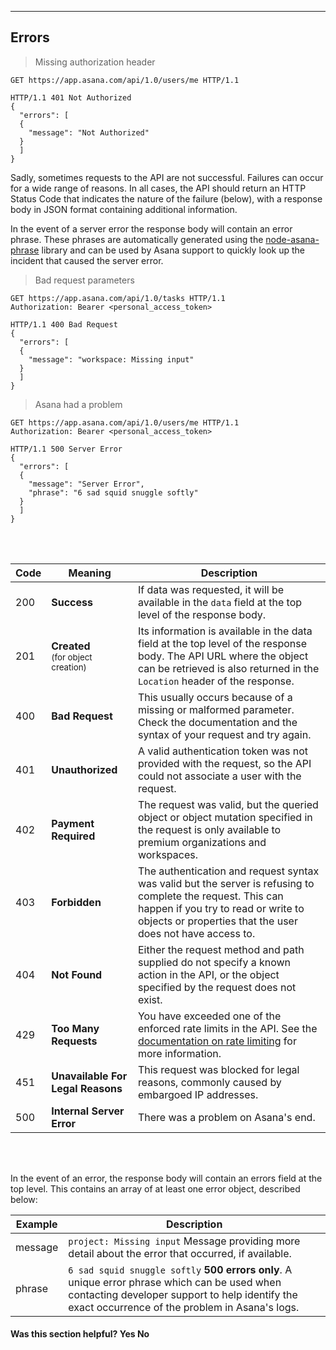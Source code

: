 <hr>
<section class="full-section">

## Errors

> Missing authorization header

```http
GET https://app.asana.com/api/1.0/users/me HTTP/1.1
```
```http
HTTP/1.1 401 Not Authorized
{
  "errors": [
  {
    "message": "Not Authorized"
  }
  ]
}
```

Sadly, sometimes requests to the API are not successful. Failures can occur for a wide range of reasons. In all cases,
the API should return an HTTP Status Code that indicates the nature of the failure (below), with a response body in
JSON format containing additional information.

In the event of a server error the response body will contain an error phrase. These phrases are automatically generated
using the [node-asana-phrase](https://github.com/Asana/node-asana-phrase) library and can be used by Asana support to
quickly look up the incident that caused the server error.

> Bad request parameters

```http
GET https://app.asana.com/api/1.0/tasks HTTP/1.1
Authorization: Bearer <personal_access_token>
```
```http
HTTP/1.1 400 Bad Request
{
  "errors": [
  {
    "message": "workspace: Missing input"
  }
  ]
}
```

> Asana had a problem

```http
GET https://app.asana.com/api/1.0/users/me HTTP/1.1
Authorization: Bearer <personal_access_token>
```
```http
HTTP/1.1 500 Server Error
{
  "errors": [
  {
    "message": "Server Error",
    "phrase": "6 sad squid snuggle softly"
  }
  ]
}
```
<br></br>

| Code | Meaning | Description |
|---|---|---|
| <span>200</span> | **Success** | If data was requested, it will be available in the `data` field at the top level of the response body. |
| <span>201</span> | **Created** <br> <small>(for object creation)</small> | Its information is available in the data field at the top level of the response body. The API URL where the object can be retrieved is also returned in the `Location` header of the response. |
| <span>400</span> | **Bad Request** | This usually occurs because of a missing or malformed parameter. Check the documentation and the syntax of your request and try again. |
| <span>401</span> | **Unauthorized** | A valid authentication token was not provided with the request, so the API could not associate a user with the request. |
| <span>402</span> | **Payment Required** | The request was valid, but the queried object or object mutation specified in the request is only available to premium organizations and workspaces. |
| <span>403</span> | **Forbidden** | The authentication and request syntax was valid but the server is refusing to complete the request. This can happen if you try to read or write to objects or properties that the user does not have access to. |
| <span>404</span> | **Not Found** | Either the request method and path supplied do not specify a known action in the API, or the object specified by the request does not exist. |
| <span>429</span> | **Too Many Requests** | You have exceeded one of the enforced rate limits in the API. See the [documentation on rate limiting](#rate-limits) for more information. |
| <span>451</span> | **Unavailable For Legal Reasons** | This request was blocked for legal reasons, commonly caused by embargoed IP addresses. |
| <span>500</span> | **Internal Server Error** | There was a problem on Asana's end. |

<br></br>

In the event of an error, the response body will contain an errors field at the top level. This contains an array of at
least one error object, described below:

| Example | Description |
|---|---|
| message | `project: Missing input` Message providing more detail about the error that occurred, if available. |
| phrase | `6 sad squid snuggle softly` **500 errors only**. A unique error phrase which can be used when contacting developer support to help identify the exact occurrence of the problem in Asana's logs. |

<div>
  <div class="docs-helpful-feedback-content">
      <h4>Was this section helpful? <a class="feedbackPositive" style="cursor:pointer;">Yes </a><a class="feedbackNegative" style="cursor:pointer;">No</a></h4>
  </div>
</div>

</section>
